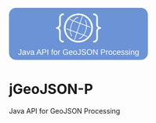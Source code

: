 ![Java API for GeoJSON Processing Banner](jGeoJSON-P-banner.svg)

# jGeoJSON-P
Java API for GeoJSON Processing


